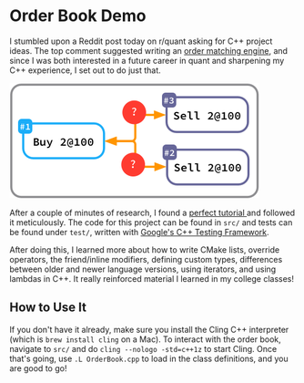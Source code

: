 # Order Book Demo

I stumbled upon a Reddit post today on r/quant asking for C++ project ideas. 
The top comment suggested writing an 
<a href="https://www.reddit.com/r/quant/comments/g5bi9k/looking_for_c_project_ideas/fo3am1j?utm_source=share&utm_medium=web2x" >
order matching engine</a>, and since I was both interested in a future career in quant and 
sharpening my C++ experience, I set out to do just that.

![README image](./image.png)

After a couple of minutes of research, I found a <a href="https://www.youtube.com/watch?v=fxN4xEZvrxI">
perfect tutorial </a> and followed it meticulously. The code for this project can be found
in `src/` and tests can be found under `test/`, written with 
<a href="https://github.com/google/googletest">Google's C++ Testing Framework</a>.

After doing this, I learned more about how to write CMake lists, override operators, 
the friend/inline modifiers, defining custom types, differences between older and newer
language versions, using iterators, and using lambdas in C++. It really reinforced 
material I learned in my college classes!

## How to Use It
If you don't have it already, make sure you install the Cling C++ interpreter
(which is `brew install cling` on a Mac). To interact with the order book, 
navigate to `src/` and do `cling --nologo -std=c++1z` to start Cling. Once that's going,
use `.L OrderBook.cpp` to load in the class definitions, and you are good to go!
